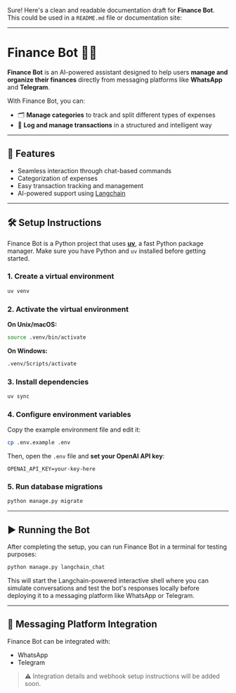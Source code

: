 Sure! Here's a clean and readable documentation draft for **Finance Bot**. This could be used in a `README.md` file or documentation site:

---

# Finance Bot 🧾🤖

**Finance Bot** is an AI-powered assistant designed to help users **manage and organize their finances** directly from messaging platforms like **WhatsApp** and **Telegram**.

With Finance Bot, you can:

- 🗂️ **Manage categories** to track and split different types of expenses
- 💸 **Log and manage transactions** in a structured and intelligent way

---

## 🚀 Features

- Seamless interaction through chat-based commands
- Categorization of expenses
- Easy transaction tracking and management
- AI-powered support using [Langchain](https://www.langchain.com)

---

## 🛠️ Setup Instructions

Finance Bot is a Python project that uses [**uv**](https://github.com/astral-sh/uv), a fast Python package manager. Make sure you have Python and `uv` installed before getting started.

### 1. Create a virtual environment

```sh
uv venv
```

### 2. Activate the virtual environment

**On Unix/macOS:**

```sh
source .venv/bin/activate
```

**On Windows:**

```sh
.venv/Scripts/activate
```

### 3. Install dependencies

```sh
uv sync
```

### 4. Configure environment variables

Copy the example environment file and edit it:

```sh
cp .env.example .env
```

Then, open the `.env` file and **set your OpenAI API key**:

```
OPENAI_API_KEY=your-key-here
```

### 5. Run database migrations

```sh
python manage.py migrate
```

---

## ▶️ Running the Bot

After completing the setup, you can run Finance Bot in a terminal for testing purposes:

```sh
python manage.py langchain_chat
```

This will start the Langchain-powered interactive shell where you can simulate conversations and test the bot's responses locally before deploying it to a messaging platform like WhatsApp or Telegram.

---

## 📱 Messaging Platform Integration

Finance Bot can be integrated with:

- WhatsApp
- Telegram

> ⚠️ Integration details and webhook setup instructions will be added soon.
